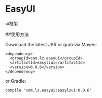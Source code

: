 # EasyUI
ui框架

##使用方法

Download the latest JAR or grab via Maven:

    <dependency>
      <groupId>com.lz.easyui</groupId>
      <artifactId>easylzui</artifactId>
      <version>0.0.6</version>
    </dependency>
    
or Gradle:

    compile 'com.lz.easyui:easylzui:0.0.6'
